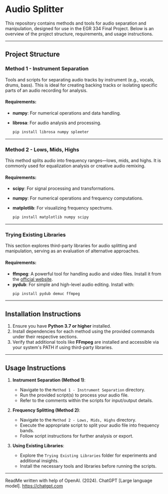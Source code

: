 # Audio Splitter

This repository contains methods and tools for audio separation and manipulation, designed for use in the EGR 334 Final Project. Below is an overview of the project structure, requirements, and usage instructions.

---

## Project Structure

### **Method 1 - Instrument Separation**
Tools and scripts for separating audio tracks by instrument (e.g., vocals, drums, bass). This is ideal for creating backing tracks or isolating specific parts of an audio recording for analysis.

#### **Requirements**:
- **numpy**: For numerical operations and data handling.
- **librosa**: For audio analysis and processing.

  ```bash
  pip install librosa numpy spleeter
  ```

---

### **Method 2 - Lows, Mids, Highs**
This method splits audio into frequency ranges—lows, mids, and highs. It is commonly used for equalization analysis or creative audio remixing.

#### **Requirements**:
- **scipy**: For signal processing and transformations.
- **numpy**: For numerical operations and frequency computations.
- **matplotlib**: For visualizing frequency spectrums.

  ```bash
  pip install matplotlib numpy scipy
  ```

---

### **Trying Existing Libraries**
This section explores third-party libraries for audio splitting and manipulation, serving as an evaluation of alternative approaches.

#### **Requirements**:
- **ffmpeg**: A powerful tool for handling audio and video files. Install it from the [official website](https://ffmpeg.org/).
- **pydub**: For simple and high-level audio editing. Install with:
  ```bash
  pip install pydub demuc ffmpeg
  ```

---

## Installation Instructions

1. Ensure you have **Python 3.7 or higher** installed.
2. Install dependencies for each method using the provided commands under their respective sections.
3. Verify that additional tools like **FFmpeg** are installed and accessible via your system's PATH if using third-party libraries.

---

## Usage Instructions

1. **Instrument Separation (Method 1)**:
   - Navigate to the `Method 1 - Instrument Separation` directory.
   - Run the provided script(s) to process your audio file.
   - Refer to the comments within the scripts for input/output details.

2. **Frequency Splitting (Method 2)**:
   - Navigate to the `Method 2 - Lows, Mids, Highs` directory.
   - Execute the appropriate script to split your audio file into frequency bands.
   - Follow script instructions for further analysis or export.

3. **Using Existing Libraries**:
   - Explore the `Trying Existing Libraries` folder for experiments and additional insights.
   - Install the necessary tools and libraries before running the scripts.
  
---

ReadMe written with help of OpenAI. (2024). ChatGPT [Large language model]. https://chatgpt.com